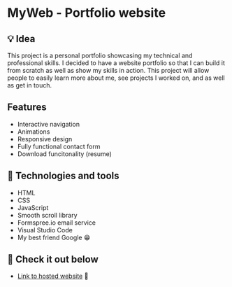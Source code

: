 # MyWeb - Portfolio website

## 💡 Idea

This project is a personal portfolio showcasing my technical and professional skills. I decided to have a website portfolio so that I can build it from scratch as well as show my skills in action. This project will allow people to easily learn more about me, see projects I worked on, and as well as get in touch.  

## Features 

- Interactive navigation 
- Animations 
- Responsive design 
- Fully functional contact form
- Download funcitonality (resume)

## 🔧 Technologies and tools

* HTML
* CSS
* JavaScript
* Smooth scroll library 
* Formspree.io email service
* Visual Studio Code
* My best friend Google 😁

## 🔗 Check it out below

* [Link to hosted website](https://semirkardovich.github.io/MyWeb/)  👀
